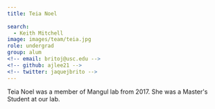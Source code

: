 ```yaml
---
title: Teia Noel
 
search:
  - Keith Mitchell
image: images/team/teia.jpg
role: undergrad
group: alum
<!-- email: britoj@usc.edu -->
<!-- github: ajlee21 -->
<!-- twitter: jaquejbrito -->
---
```


Teia Noel was a member of Mangul lab from 2017. She was a Master's Student at our lab.